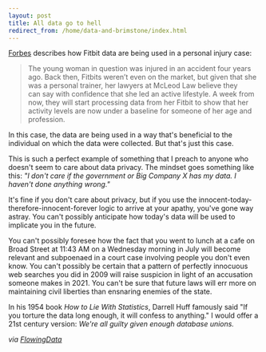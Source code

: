 ```yaml
---
layout: post
title: All data go to hell
redirect_from: /home/data-and-brimstone/index.html
---
```

<p><a href="http://www.forbes.com/sites/parmyolson/2014/11/16/fitbit-data-court-room-personal-injury-claim/">Forbes</a> describes how Fitbit data are being used in a personal injury case:</p>

<blockquote>
  <p>The young woman in question was injured in an accident four years ago. Back then, Fitbits weren’t even on the market, but given that she was a personal trainer, her lawyers at McLeod Law believe they can say with confidence that she led an active lifestyle. A week from now, they will start processing data from her Fitbit to show that her activity levels are now under a baseline for someone of her age and profession.</p>
</blockquote>

<p>In this case, the data are being used in a way that's beneficial to the individual on which the data were collected. But that's just this case.</p>

<p>This is such a perfect example of something that I preach to anyone who doesn't seem to care about data privacy. The mindset goes something like this: <em>"I don't care if the government or Big Company X has my data. I haven't done anything wrong."</em></p>

<p>It's fine if you don't care about privacy, but if you use the innocent-today-therefore-innocent-forever logic to arrive at your apathy, you've gone way astray. You can't possibly anticipate how today's data will be used to implicate you in the future.</p>

<p>You can't possibly foresee how the fact that you went to lunch at a cafe on Broad Street at 11:43 AM on a Wednesday morning in July will become relevant and subpoenaed in a court case involving people you don't even know. You can't possibly be certain that a pattern of perfectly innocuous web searches you did in 2009 will raise suspicion in light of an accusation someone makes in 2021. You can't be sure that future laws will err more on maintaining civil liberties than ensnaring enemies of the state.</p>

<p>In his 1954 book <em>How to Lie With Statistics</em>, Darrell Huff famously said "If you torture the data long enough, it will confess to anything." I would offer a 21st century version: <em>We're all guilty given enough database unions.</em> </p>

<p><em>via <a href="http://flowingdata.com/2014/11/20/fitbit-data-to-be-used-in-court-as-evidence/">FlowingData</a></em></p>

